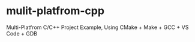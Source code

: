 # mulit-platfrom-cpp
Multi-Platfrom C/C++ Project Example, Using CMake + Make + GCC + VS Code + GDB
